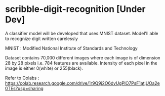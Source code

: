 # scribble-digit-recognition [Under Dev]
A classifier model will be developed that uses MNIST dataset. Model'll able to recognize digit written carelessly

MNIST : Modified National Institute of Standards and Technology

Dataset contains 70,000 different images where each image is of dimension 28 by 28 pixels i.e. 784 features are available. Intensity of each pixel in the image is either 0(white) or 255(black).

Refer to Colabs : https://colab.research.google.com/drive/1r9Q9j2O6dvUgPIO7PsF1atjUOa2e0TEs?usp=sharing
